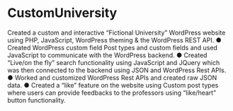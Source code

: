 # CustomUniversity


Created a custom and interactive “Fictional University” WordPress website using PHP, JavaScript, WordPress theming & the WordPress REST API.
● Created WordPress custom field Post types and custom fields and used JavaScript to communicate with the WordPress backend.
● Created “Live/on the fly” search functionality using JavaScript and JQuery which was then connected to the backend using JSON and WordPress
Rest APIs.
● Worked and customized WordPress Rest APIs and created raw JSON data.
● Created a “like” feature on the website using Custom post types where users can provide feedbacks to the professors using “like/heart” button
functionality. 
